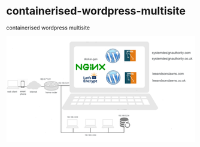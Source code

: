 # containerised-wordpress-multisite
containerised wordpress multisite



![alt text](https://github.com/systemdesignauthority/containerised-wordpress-multisite/blob/main/containerised_wordpress_multisite.png?raw=true)
